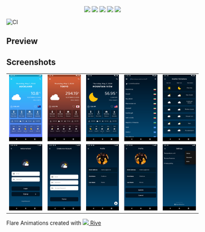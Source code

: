 



<p align="center">
    <img src="https://img.shields.io/badge/Awesome-Flutter-%231389fd?style=for-the-badge"/>
    <img src="https://img.shields.io/github/issues/pasanjg/Forecast?style=for-the-badge"/>
    <img src="https://img.shields.io/github/forks/pasanjg/Forecast?style=for-the-badge"/>
    <img src="https://img.shields.io/github/stars/pasanjg/Forecast?style=for-the-badge"/>
    <img src="https://img.shields.io/github/license/pasanjg/Forecast?style=for-the-badge"/>
</p>

![CI](https://github.com/pasanjg/Forecast/workflows/CI/badge.svg)

## Preview




## Screenshots

<table>
  <tr>
    <td><img src="./assets/readme/01.png"/></td>
    <td><img src="./assets/readme/02.png"/></td>
    <td><img src="./assets/readme/03.png"/></td>
    <td><img src="./assets/readme/04.png"/></td>
    <td><img src="./assets/readme/05.png"/></td>
  </tr>
  <tr>
    <td><img src="./assets/readme/06.png"/></td>
    <td><img src="./assets/readme/07.png"/></td>
    <td><img src="./assets/readme/08.png"/></td>
    <td><img src="./assets/readme/09.png"/></td>
    <td><img src="./assets/readme/10.png"/></td>
  </tr>
</table>



Flare Animations created with [<img width="15" src="https://avatars0.githubusercontent.com/u/58453772?s=200&v=4"/>   Rive](https://rive.app/)


